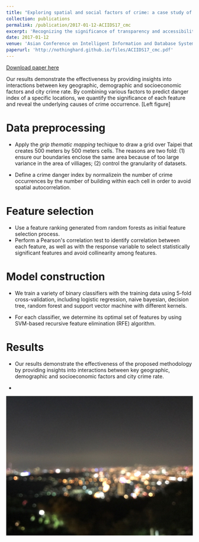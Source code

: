 ```yaml
---
title: "Exploring spatial and social factors of crime: a case study of Taipei city"
collection: publications
permalink: /publication/2017-01-12-ACIIDS17_cmc
excerpt: 'Recognizing the significance of transparency and accessibility of government information, the Taipei Government recently published city-wide crime data to encourage relevant research. In this project, we explore the underlying relationships between crimes and various geographic, demographic and socioeconomic factors. First we collect a total of 25 datasets from the City and other publicly available sources, and select statistically significant features via correlation tests and feature selection techniques. With the selected features, we use machine learning techniques to build a data-driven model that is capable of describing the relationship between high crime rate and the various factors.'
date: 2017-01-12
venue: 'Asian Conference on Intelligent Information and Database Systems. Springer, Cham, 2017.'
paperurl: 'http://nothinghard.github.io/files/ACIIDS17_cmc.pdf'
---
```


<a href='http://nothinghard.github.io/files/ACIIDS17_cmc.pdf'>Download paper here</a>

Our results demonstrate the effectiveness by providing insights into interactions between key geographic, demographic and socioeconomic factors and city crime rate. By combining various factors to predict danger index of a specific locations, we quantify the significance of each feature and reveal the underlying causes of crime occurrence. [Left figure]


# Data preprocessing

- Apply the *grip thematic mapping* techique to draw a grid over Taipei that creates 500 meters by 500 meters cells. The reasons are two fold: (1) ensure our boundaries enclose the same area because of too large variance in the area of villiages; (2) control the granularity of datasets.

- Define a crime danger index by normalizein the number of crime occurrences by the number of building within each cell in order to avoid spatial autocorrelation.

# Feature selection

- Use a feature ranking generated from random forests as initial feature selection process.
- Perform a Pearson's correlation test to identify correlation between each feature, as well as with the response variable to select statistically significant features and avoid collinearity among features.

# Model construction

- We train a variety of binary classifiers with the training data using 5-fold cross-validation, including logistic regression, naive bayesian, decision tree, random forest and support vector machine with different kernels.

- For each classifier, we determine its optimal set of features by using SVM-based recursive feature elimination (RFE) algorithm.

# Results

-  Our results demonstrate the effectiveness of the proposed methodology by providing insights into interactions between key geographic, demographic and socioeconomic factors and city crime rate.

- 


![image description](../images/teaser.png)
